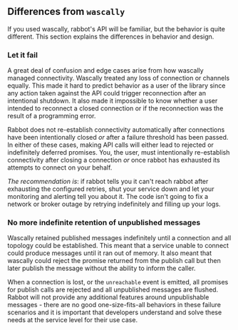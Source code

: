 ## Differences from `wascally`

If you used wascally, rabbot's API will be familiar, but the behavior is quite different. This section explains the differences in behavior and design.

### Let it fail

A great deal of confusion and edge cases arise from how wascally managed connectivity. Wascally treated any loss of connection or channels equally. This made it hard to predict behavior as a user of the library since any action taken against the API could trigger reconnection after an intentional shutdown. It also made it impossible to know whether a user intended to reconnect a closed connection or if the reconnection was the result of a programming error.

Rabbot does not re-establish connectivity automatically after connections have been intentionally closed _or_ after a failure threshold has been passed. In either of these cases, making API calls will either lead to rejected or indefinitely deferred promises. You, the user, must intentionally re-establish connectivity after closing a connection _or_ once rabbot has exhausted its attempts to connect on your behalf.

*The recommendation is*: if rabbot tells you it can't reach rabbot after exhausting the configured retries, shut your service down and let your monitoring and alerting tell you about it. The code isn't going to fix a network or broker outage by retrying indefinitely and filling up your logs.

### No more indefinite retention of unpublished messages

Wascally retained published messages indefinitely until a connection and all topology could be established. This meant that a service unable to connect could produce messages until it ran out of memory. It also meant that wascally could reject the promise returned from the publish call but then later publish the message without the ability to inform the caller.

When a connection is lost, or the `unreachable` event is emitted, all promises for publish calls are rejected and all unpublished messages are flushed. Rabbot will not provide any additional features around unpublishable messages - there are no good one-size-fits-all behaviors in these failure scenarios and it is important that developers understand and solve these needs at the service level for their use case.
